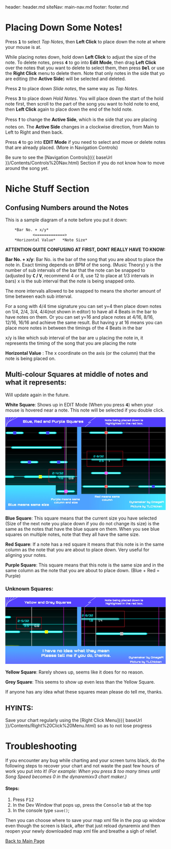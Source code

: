 <frontmatter>
header: header.md
siteNav: main-nav.md
footer: footer.md
</frontmatter>

<link rel="stylesheet" href="../generalStyle.css">

# Placing Down Some Notes!

Press **<kbd>1</kbd>** to select *Tap Notes*, then **Left Click** to place down the note at where your mouse is at. 

While placing notes down, hold down **Left Click** to adjust the size of the note.
To delete notes, press **<kbd>4</kbd>** to go into **Edit Mode**, then drag **Left Click** over the notes that you want to delete to select them, then press **<kbd>Del</kbd>** or use the **Right Click** menu to delete them.
Note that only notes in the side that yo are editing (the **Active Side**) will be selected and deleted.


Press **<kbd>2</kbd>** to place down *Slide notes*, the same way as *Tap Notes*.


Press **<kbd>3</kbd>** to place down *Hold Notes*. 
You will place down the start of the hold note first, then scroll to the part of the song you want to hold note to end, then **Left Click** again to place down the end of the hold note.

Press **<kbd>🠕</kbd>** to change the **Active Side**, which is the side that you are placing notes on. The **Active Side** changes in a clockwise direction, from Main to Left to Right and then back.

Press **<kbd>4</kbd>** to go into **EDIT Mode** if you need to select and move or delete notes that are already placed. (More in Navigation Controls)


Be sure to see the [Navigation Controls]({{ baseUrl }}/Contents/Controls%20Nav.html) Section if you do not know how to move around the song yet.




<h1 id="niche">Niche Stuff Section</h1>


## Confusing Numbers around the Notes

This is a sample diagram of a note before you put it down:

        *Bar No. + x/y*
                <=============>
        *Horizontal Value*   *Note Size*

**ATTENTION QUITE CONFUSING AT FIRST, DONT REALLY HAVE TO KNOW:**

**Bar No. + x/y**: Bar No. is the bar of the song that you are about to place the note in. Exact timing depends on BPM of the song. (Music Theory)
y is the number of sub intervals of the bar that the note can be snapped to (adjusted by **<kbd>C</kbd> / <kbd>V</kbd>**, recommend 4 or 8, use 12 to place at 1/3 intervals in bars)
x is the sub interval that the note is being snapped onto.

The more intervals allowed to be snapped to means the shorter amount of time between each sub interval.

For a song with 4/4 time signature you can set y=4 then place down notes on 1/4, 2/4, 3/4, 4/4(not shown in editor) to have all 4 Beats in the bar to have notes on them. Or you can set y=16 and place notes at 4/16, 8/16, 12/16, 16/16 and achieve the same result. But having y at 16 means you can place more notes in between the timings of the 4 Beats in the bar

x/y is like which sub interval of the bar are u placing the note in, it represents the timing of the song that you are placing the note


**Horizontal Value** : The x coordinate on the axis (or the column) that the note is being placed on.



<h2 id="multi-colour">Multi-colour Squares at middle of notes and what it represents:</h2>
Will update again in the future.

**White Square**:
Shows up in EDIT Mode (When you press **<kbd>4</kbd>**) when your mouse is hovered near a note. This note will be selected if you double click.

![Pic Showing Blue, Red and Purple Square on Note](Images/Blue%20Red%20Purple%20Squares.jpg?raw=true "Blue, Red and Purple Square")

**Blue Square**:
This square means that the current size you have selected (Size of the next note you place down if you do not change its size) is the same as the notes that have the blue square on them. When you see blue squares on multiple notes, note that they all have the same size.

**Red Square**:
If a note has a red square it means that this note is in the same column as the note that you are about to place down. Very useful for aligning your notes.

**Purple Square**:
This square means that this note is the same size and in the same column as the note that you are about to place down. (Blue + Red = Purple)

### Unknown Squares:

![Pic Showing Yellow and Grey Square on Note](Images/Yellow%20and%20Grey%20Square.jpg?raw=true "Yellow and Grey Square")

**Yellow Square**: Rarely shows up, seems like it does for no reason.

**Grey Square**: This seems to show up even less than the Yellow Square.

If anyone has any idea what these squares mean please do tell me, thanks.


## HYINTS: 
Save your chart regularly using the [Right Click Menu]({{ baseUrl }}/Contents/Right%20Click%20Menu.html) so as to not lose progress




<h1 id="Troubleshooting">Troubleshooting</h1>

If you encounter any bug while charting and your screen turns black, do the following steps to recover your chart and not waste the past few hours of work you put into it!
_(For example: When you press **<kbd>S</kbd>** too many times until Song Speed becomes 0 in the dynaremixv3 chart maker.)_

#### Steps:
1. Press <kbd>F12</kbd>
2. In the Dev Window that pops up, press the <kbd>Console</kbd> tab at the top
3. In the console type `save()`;

Then you can choose where to save your map xml file in the pop up window even though the screen is black, after that just reload dynaremix and then reopen your newly downloaded map xml file and breathe a sigh of relief.



[Back to Main Page](../mainPg.html)